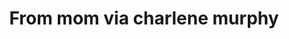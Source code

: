 ---
title: From mom via charlene murphy
tag: from-mom-via-charlene-murphy
permalink: "/category/from-mom-via-charlene-murphy"
---